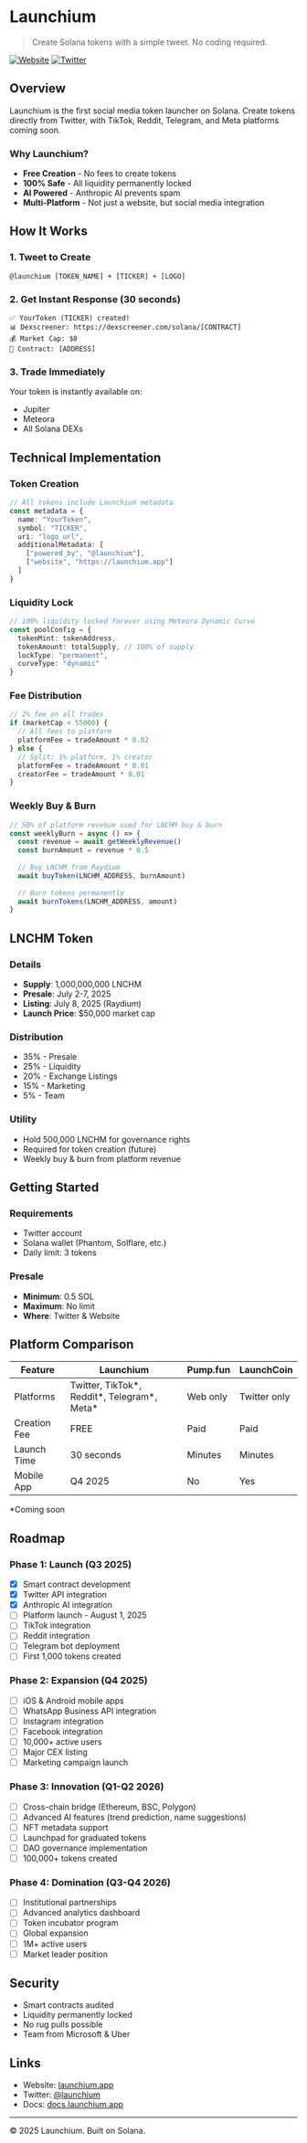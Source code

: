 # Launchium

> Create Solana tokens with a simple tweet. No coding required.

[![Website](https://img.shields.io/badge/Website-launchium.app-000000)](https://launchium.app)
[![Twitter](https://img.shields.io/badge/Twitter-@launchium-1DA1F2)](https://twitter.com/launchium)

## Overview

Launchium is the first social media token launcher on Solana. Create tokens directly from Twitter, with TikTok, Reddit, Telegram, and Meta platforms coming soon.

### Why Launchium?

- **Free Creation** - No fees to create tokens
- **100% Safe** - All liquidity permanently locked
- **AI Powered** - Anthropic AI prevents spam
- **Multi-Platform** - Not just a website, but social media integration

## How It Works

### 1. Tweet to Create

```
@launchium [TOKEN_NAME] + [TICKER] + [LOGO]
```

### 2. Get Instant Response (30 seconds)

```
✅ YourToken (TICKER) created!
📊 Dexscreener: https://dexscreener.com/solana/[CONTRACT]
💰 Market Cap: $0
📄 Contract: [ADDRESS]
```

### 3. Trade Immediately

Your token is instantly available on:
- Jupiter
- Meteora
- All Solana DEXs

## Technical Implementation

### Token Creation

```typescript
// All tokens include Launchium metadata
const metadata = {
  name: "YourToken",
  symbol: "TICKER",
  uri: "logo_url",
  additionalMetadata: [
    ["powered_by", "@launchium"],
    ["website", "https://launchium.app"]
  ]
}
```

### Liquidity Lock

```typescript
// 100% liquidity locked forever using Meteora Dynamic Curve
const poolConfig = {
  tokenMint: tokenAddress,
  tokenAmount: totalSupply, // 100% of supply
  lockType: "permanent",
  curveType: "dynamic"
}
```

### Fee Distribution

```typescript
// 2% fee on all trades
if (marketCap < 55000) {
  // All fees to platform
  platformFee = tradeAmount * 0.02
} else {
  // Split: 1% platform, 1% creator
  platformFee = tradeAmount * 0.01
  creatorFee = tradeAmount * 0.01
}
```

### Weekly Buy & Burn

```typescript
// 50% of platform revenue used for LNCHM buy & burn
const weeklyBurn = async () => {
  const revenue = await getWeeklyRevenue()
  const burnAmount = revenue * 0.5
  
  // Buy LNCHM from Raydium
  await buyToken(LNCHM_ADDRESS, burnAmount)
  
  // Burn tokens permanently
  await burnTokens(LNCHM_ADDRESS, amount)
}
```

## LNCHM Token

### Details
- **Supply**: 1,000,000,000 LNCHM
- **Presale**: July 2-7, 2025
- **Listing**: July 8, 2025 (Raydium)
- **Launch Price**: $50,000 market cap

### Distribution
- 35% - Presale
- 25% - Liquidity
- 20% - Exchange Listings
- 15% - Marketing
- 5% - Team

### Utility
- Hold 500,000 LNCHM for governance rights
- Required for token creation (future)
- Weekly buy & burn from platform revenue

## Getting Started

### Requirements
- Twitter account
- Solana wallet (Phantom, Solflare, etc.)
- Daily limit: 3 tokens

### Presale
- **Minimum**: 0.5 SOL
- **Maximum**: No limit
- **Where**: Twitter & Website

## Platform Comparison

| Feature | Launchium | Pump.fun | LaunchCoin |
|---------|-----------|----------|------------|
| Platforms | Twitter, TikTok*, Reddit*, Telegram*, Meta* | Web only | Twitter only |
| Creation Fee | FREE | Paid | Paid |
| Launch Time | 30 seconds | Minutes | Minutes |
| Mobile App | Q4 2025 | No | Yes |

*Coming soon

## Roadmap

### Phase 1: Launch (Q3 2025)
- [x] Smart contract development
- [x] Twitter API integration
- [x] Anthropic AI integration
- [ ] Platform launch - August 1, 2025
- [ ] TikTok integration
- [ ] Reddit integration
- [ ] Telegram bot deployment
- [ ] First 1,000 tokens created

### Phase 2: Expansion (Q4 2025)
- [ ] iOS & Android mobile apps
- [ ] WhatsApp Business API integration
- [ ] Instagram integration
- [ ] Facebook integration
- [ ] 10,000+ active users
- [ ] Major CEX listing
- [ ] Marketing campaign launch

### Phase 3: Innovation (Q1-Q2 2026)
- [ ] Cross-chain bridge (Ethereum, BSC, Polygon)
- [ ] Advanced AI features (trend prediction, name suggestions)
- [ ] NFT metadata support
- [ ] Launchpad for graduated tokens
- [ ] DAO governance implementation
- [ ] 100,000+ tokens created

### Phase 4: Domination (Q3-Q4 2026)
- [ ] Institutional partnerships
- [ ] Advanced analytics dashboard
- [ ] Token incubator program
- [ ] Global expansion
- [ ] 1M+ active users
- [ ] Market leader position

## Security

- Smart contracts audited
- Liquidity permanently locked
- No rug pulls possible
- Team from Microsoft & Uber

## Links

- Website: [launchium.app](https://launchium.app)
- Twitter: [@launchium](https://twitter.com/launchium)
- Docs: [docs.launchium.app](https://docs.launchium.app)

---

© 2025 Launchium. Built on Solana.
